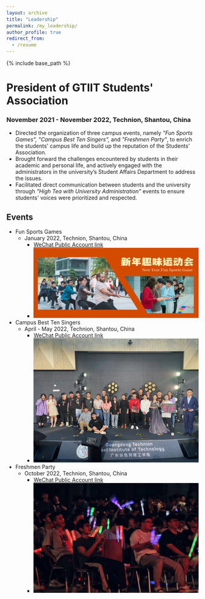 ```yaml
---
layout: archive
title: "Leadership"
permalink: /my_leadership/
author_profile: true
redirect_from:
  - /resume
---
```


{% include base_path %}

# President of GTIIT Students' Association
### November 2021 - November 2022, Technion, Shantou, China
* Directed the organization of three campus events, namely *"Fun Sports Games", "Campus Best Ten Singers",* and *"Freshmen Party"*, to enrich the students' campus life and build up the reputation of the Students' Association.
* Brought forward the challenges encountered by students in their academic and personal life, and actively engaged with the administrators in the university’s Student Affairs Department to address the issues.
* Facilitated direct communication between students and the university through *"High Tea with University Administration"* events to ensure students' voices were prioritized and respected.

## Events
* Fun Sports Games
  * January 2022, Technion, Shantou, China
    * [WeChat Public Account link](https://mp.weixin.qq.com/s/0wwpUg33mUEVfU1WiYf-bQ)
    * ![image](https://github.com/ChillingLiu/ChillingLiu.github.io/blob/master/images/game.png "Game")
* Campus Best Ten Singers
  * April - May 2022, Technion, Shantou, China
    * [WeChat Public Account link](https://mp.weixin.qq.com/s/Ry10enBLIJnDekFFct0Xjw)
    * ![image](https://github.com/ChillingLiu/ChillingLiu.github.io/blob/master/images/singer.png)
* Freshmen Party
  * October 2022, Technion, Shantou, China
    * [WeChat Public Account link](https://mp.weixin.qq.com/s/sUvy11gAss8hWWO-mM-M3g)
    * ![image](https://github.com/ChillingLiu/ChillingLiu.github.io/blob/master/images/party.png)
